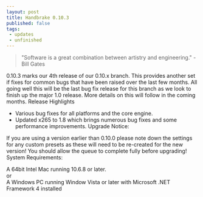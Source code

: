 ```yaml
---
layout: post
title: Handbrake 0.10.3
published: false
tags:
 - updates
 - unfinished
---
```


> "Software is a great combination between artistry and engineering." - Bill Gates

0.10.3 marks our 4th release of our 0.10.x branch. This provides another set if fixes for common bugs that have been raised over the last few months. All going well this will be the last bug fix release for this branch as we look to finish up the major 1.0 release. More details on this will follow in the coming months.
Release Highlights

- Various bug fixes for all platforms and the core engine.
- Updated x265 to 1.8 which brings numerous bug fixes and some performance improvements.
Upgrade Notice:

If you are using a version earlier than 0.10.0 please note down the settings for any custom presets as these will need to be re-created for the new version!
You should allow the queue to complete fully before upgrading!
System Requirements:

A 64bit Intel Mac running 10.6.8 or later.<br/>
or<br/>
A Windows PC running Window Vista or later with Microsoft .NET Framework 4 installed 